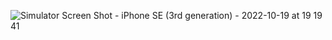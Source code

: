 ![Simulator Screen Shot - iPhone SE (3rd generation) - 2022-10-19 at 19 19 41](https://user-images.githubusercontent.com/88843253/196919344-02dc1ab1-2db7-449a-92e8-d0472463de59.png)
